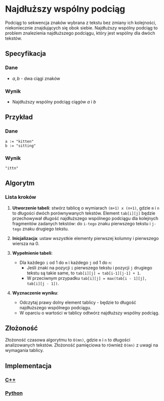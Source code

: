 # Najdłuższy wspólny podciąg

Podciąg to sekwencja znaków wybrana z tekstu bez zmiany ich kolejności, niekoniecznie znajdujących się obok siebie. Najdłuższy wspólny podciąg to problem znalezienia najdłuższego podciągu, który jest wspólny dla dwóch tekstów.

## Specyfikacja

### Dane

* $a, b$ - dwa ciągi znaków

### Wynik

* Najdłuższy wspólny podciąg ciągów $a$ i $b$

## Przykład

### Dane

```
a := "kitten"
b := "sitting"
```

### Wynik

`"ittn"`

## Algorytm

### Lista kroków

1. **Utworzenie tabeli**: stwórz tablicę o wymiarach `(m+1) x (n+1)`, gdzie `m` i `n` to długości dwóch porównywanych tekstów. Element `tab[i][j]` będzie przechowywał długość najdłuższego wspólnego podciągu dla kolejnych fragmentów zadanych tekstów: do `i-tego` znaku pierwszego tekstu i `j-tego` znaku drugiego tekstu.

2. **Inicjalizacja**: ustaw wszystkie elementy pierwszej kolumny i pierwszego wiersza na 0.

3. **Wypełnienie tabeli**:
   - Dla każdego `i` od 1 do `m` i każdego `j` od 1 do `n`:
     - Jeśli znaki na pozycji `i` pierwszego tekstu i pozycji `j` drugiego tekstu są takie same, to `tab[i][j] = tab[i-1][j-1] + 1`.
     - W przeciwnym przypadku `tab[i][j] = max(tab[i - 1][j], tab[i][j - 1])`.

4. **Wyznaczenie wyniku**:
   - Odczytaj prawy dolny element tablicy - będzie to długość najdłuższego wspólnego podciągu.
   - W oparciu o wartości w tablicy odtwórz najdłuższy wspólny podciąg.

## Złożoność

Złożoność czasowa algorytmu to `O(mn)`, gdzie `m` i `n` to długości analizowanych tekstów. Złożoność pamięciowa to również `O(mn)` z uwagi na wymagania tablicy.

## Implementacja

### [C++](../../programming/c++/algorithms/text/longest-common-subsequence.md)

### [Python](../../programming/python/algorithms/text/longest-common-subsequence.md)
